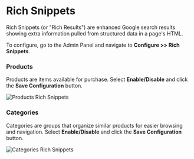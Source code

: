 # Rich Snippets

Rich Snippets (or "Rich Results") are enhanced Google search results showing extra information pulled from structured data in a page's HTML.

To configure, go to the Admin Panel and navigate to **Configure >> Rich Snippets**.

### Products

Products are items available for purchase. Select **Enable/Disable** and click the **Save Configuration** button.

<img src="/images/configure/products.png" alt="Products Rich Snippets" />

### Categories

Categories are groups that organize similar products for easier browsing and navigation. Select **Enable/Disable** and click the **Save Configuration** button.

<img src="/images/configure/categories.png" alt="Categories Rich Snippets" />
